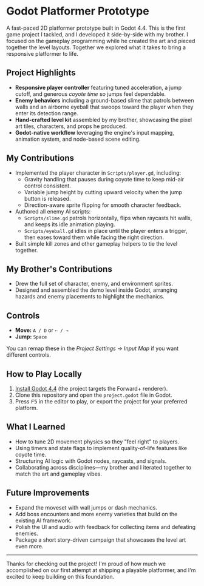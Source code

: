 # Godot Platformer Prototype

A fast-paced 2D platformer prototype built in Godot 4.4. This is the first game project I tackled, and I developed it side-by-side with my brother. I focused on the gameplay programming while he created the art and pieced together the level layouts. Together we explored what it takes to bring a responsive platformer to life.

## Project Highlights
- **Responsive player controller** featuring tuned acceleration, a jump cutoff, and generous *coyote time* so jumps feel dependable.
- **Enemy behaviors** including a ground-based slime that patrols between walls and an airborne eyeball that swoops toward the player when they enter its detection range.
- **Hand-crafted level kit** assembled by my brother, showcasing the pixel art tiles, characters, and props he produced.
- **Godot-native workflow** leveraging the engine's input mapping, animation system, and node-based scene editing.

## My Contributions
- Implemented the player character in `Scripts/player.gd`, including:
  - Gravity handling that pauses during coyote time to keep mid-air control consistent.
  - Variable jump height by cutting upward velocity when the jump button is released.
  - Direction-aware sprite flipping for smooth character feedback.
- Authored all enemy AI scripts:
  - `Scripts/slime.gd` patrols horizontally, flips when raycasts hit walls, and keeps its idle animation playing.
  - `Scripts/eyeball.gd` idles in place until the player enters a trigger, then eases toward them while facing the right direction.
- Built simple kill zones and other gameplay helpers to tie the level together.

## My Brother's Contributions
- Drew the full set of character, enemy, and environment sprites.
- Designed and assembled the demo level inside Godot, arranging hazards and enemy placements to highlight the mechanics.

## Controls
- **Move:** `A / D` or `← / →`
- **Jump:** `Space`

You can remap these in the *Project Settings → Input Map* if you want different controls.

## How to Play Locally
1. [Install Godot 4.4](https://godotengine.org/download) (the project targets the Forward+ renderer).
2. Clone this repository and open the `project.godot` file in Godot.
3. Press <kbd>F5</kbd> in the editor to play, or export the project for your preferred platform.

## What I Learned
- How to tune 2D movement physics so they "feel right" to players.
- Using timers and state flags to implement quality-of-life features like coyote time.
- Structuring AI logic with Godot nodes, raycasts, and signals.
- Collaborating across disciplines—my brother and I iterated together to match the art and gameplay vibes.

## Future Improvements
- Expand the moveset with wall jumps or dash mechanics.
- Add boss encounters and more enemy varieties that build on the existing AI framework.
- Polish the UI and audio with feedback for collecting items and defeating enemies.
- Package a short story-driven campaign that showcases the level art even more.

---
Thanks for checking out the project! I'm proud of how much we accomplished on our first attempt at shipping a playable platformer, and I'm excited to keep building on this foundation.
